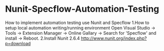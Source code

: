 # Nunit-Specflow-Automation-Testing
How to implement automation testing use Nunit and Specflow
1.How to setup local automation writing/running environment
Open Visual Studio -> Tools -> Extension Manager ->   Online Gallary -> Search for  'Specflow' and install -> Reboot.
2.Install Nunit 2.6.4
http://www.nunit.org/index.php?p=download 
